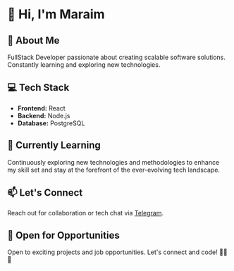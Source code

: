 # 👋 Hi, I'm Maraim

## 🚀 About Me

FullStack Developer passionate about creating scalable software solutions. Constantly learning and exploring new technologies.

## 💻 Tech Stack

- **Frontend:** React
- **Backend:** Node.js
- **Database:** PostgreSQL

## 🌱 Currently Learning

Continuously exploring new technologies and methodologies to enhance my skill set and stay at the forefront of the ever-evolving tech landscape.

## 📫 Let's Connect

Reach out for collaboration or tech chat via [Telegram](https://t.me/tmb_01).

## 🚀 Open for Opportunities

Open to exciting projects and job opportunities. Let's connect and code! 👩‍💻🚀

